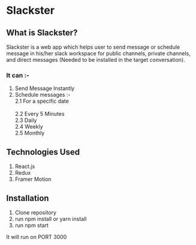 # Slackster

## What is Slackster?

Slackster is a web app which helps user to
send message or schedule message in his/her slack workspace
for public channels, private channels, and direct messages
(Needed to be installed in the target conversation).

### It can :-

1. Send Message Instantly
2. Schedule messages :- <br>
   2.1 For a specific date <br>  
   2.2 Every 5 Minutes <br>
   2.3 Daily <br>
   2.4 Weekly <br>
   2.5 Monthly <br>

## Technologies Used

1. React.js
2. Redux
3. Framer Motion

## Installation

1. Clone repository
2. run npm install or yarn install
3. run npm start

It will run on PORT 3000
